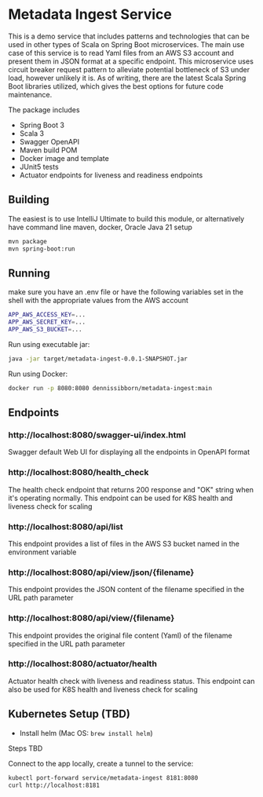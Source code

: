 # Metadata Ingest Service

This is a demo service that includes patterns and technologies that can be used in other types of Scala on Spring Boot microservices.
The main use case of this service is to read Yaml files from an AWS S3 account and present them in JSON format at a specific endpoint.
This microservice uses circuit breaker request pattern to alleviate potential bottleneck of S3 under load, however unlikely it is.
As of writing, there are the latest Scala Spring Boot libraries utilized, which gives the best options for future code maintenance.


The package includes

* Spring Boot 3
* Scala 3
* Swagger OpenAPI
* Maven build POM
* Docker image and template
* JUnit5 tests
* Actuator endpoints for liveness and readiness endpoints

## Building
The easiest is to use IntelliJ Ultimate to build this module, or alternatively have command line maven, docker, Oracle Java 21 setup

```bash
mvn package
mvn spring-boot:run
```
## Running

make sure you have an .env file or have the following variables set in the shell with the appropriate values from the AWS account
```bash
APP_AWS_ACCESS_KEY=...
APP_AWS_SECRET_KEY=...
APP_AWS_S3_BUCKET=...
```
Run using executable jar:
```bash
java -jar target/metadata-ingest-0.0.1-SNAPSHOT.jar
```

Run using Docker:
```bash
docker run -p 8080:8080 dennissibborn/metadata-ingest:main
```


## Endpoints


### http://localhost:8080/swagger-ui/index.html
Swagger default Web UI for displaying all the endpoints in OpenAPI format

### http://localhost:8080/health_check
The health check endpoint that returns 200 response and "OK" string when it's operating normally.
This endpoint can be used for K8S health and liveness check for scaling

### http://localhost:8080/api/list
This endpoint provides a list of files in the AWS S3 bucket named in the environment variable

### http://localhost:8080/api/view/json/{filename}
This endpoint provides the JSON content of the filename specified in the URL path parameter

### http://localhost:8080/api/view/{filename}
This endpoint provides the original file content (Yaml) of the filename specified in the URL path parameter

### http://localhost:8080/actuator/health
Actuator health check with liveness and readiness status.
This endpoint can also be used for K8S health and liveness check for scaling


## Kubernetes Setup (TBD)
* Install helm (Mac OS: `brew install helm`)

Steps TBD

Connect to the app locally, create a tunnel to the service:
```bash
kubectl port-forward service/metadata-ingest 8181:8080
curl http://localhost:8181
```

